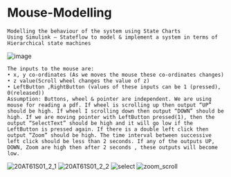 # Mouse-Modelling

```
Modelling the behaviour of the system using State Charts
Using Simulink – Stateflow to model & implement a system in terms of Hierarchical state machines
```
![image](https://user-images.githubusercontent.com/81389879/177148743-cc1458cd-4751-4e86-ba44-28550228b187.png)
```
The inputs to the mouse are:
• x, y co-ordinates (As we moves the mouse these co-ordinates changes)
• z value(Scroll wheel changes the value of z)
• LeftButton ,RightButton (values of these inputs can be 1 (pressed), 0(released))
Assumption: Buttons, wheel & pointer are independent. We are using mouse for reading a pdf. If wheel is scrolling up then output “UP” should be high. If wheel I scrolling down then output “DOWN” should be high. If we are moving pointer with LeftButton pressed(1), then the output “SelectText” should be high and it will go low if the LeftButton is pressed again. If there is a double left click then output “Zoom” should be high. The time interval between successive left click should be less than 2 seconds. If any of the outputs UP, DOWN, Zoom are high then after 2 seconds , these outputs will become low.
```
![20AT61S01_2_1](https://user-images.githubusercontent.com/81389879/177148963-bffa0d85-c808-44fe-b879-fb67d45f367e.jpg)
![20AT61S01_2_2](https://user-images.githubusercontent.com/81389879/177148950-f37ed22e-8664-472b-aeae-aa31736d12f3.jpg)
![select](https://user-images.githubusercontent.com/81389879/177148957-d09a4529-c314-412e-bffe-0233ce7502d7.jpg)
![zoom_scroll](https://user-images.githubusercontent.com/81389879/177148959-e047bf63-123c-449c-8592-751480cb541d.jpg)

